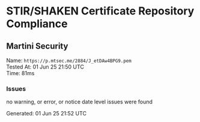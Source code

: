 # STIR/SHAKEN Certificate Repository Compliance

## Martini Security

Name: `https://p.mtsec.me/2884/J_etDAw4BPG9.pem`\
Tested At: 01 Jun 25 21:50 UTC\
Time: 81ms

### Issues

no warning, or error, or notice date level issues were found

Generated: 01 Jun 25 21:52 UTC